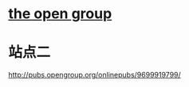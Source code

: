 # [the open group](https://publications.opengroup.org/)

# 站点二

http://pubs.opengroup.org/onlinepubs/9699919799/